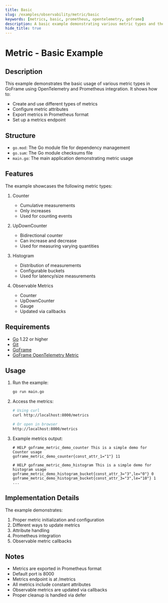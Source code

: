 ```yaml
---
title: Basic
slug: /examples/observability/metric/basic
keywords: [metrics, basic, prometheus, opentelemetry, goframe]
description: A basic example demonstrating various metric types and their usage in GoFrame
hide_title: true
---
```


# Metric - Basic Example

## Description

This example demonstrates the basic usage of various metric types in GoFrame using OpenTelemetry and Prometheus integration. It shows how to:
- Create and use different types of metrics
- Configure metric attributes
- Export metrics in Prometheus format
- Set up a metrics endpoint

## Structure

- `go.mod`: The Go module file for dependency management
- `go.sum`: The Go module checksums file
- `main.go`: The main application demonstrating metric usage

## Features

The example showcases the following metric types:
1. Counter
   - Cumulative measurements
   - Only increases
   - Used for counting events

2. UpDownCounter
   - Bidirectional counter
   - Can increase and decrease
   - Used for measuring varying quantities

3. Histogram
   - Distribution of measurements
   - Configurable buckets
   - Used for latency/size measurements

4. Observable Metrics
   - Counter
   - UpDownCounter
   - Gauge
   - Updated via callbacks

## Requirements

- [Go](https://golang.org/dl/) 1.22 or higher
- [Git](https://git-scm.com/downloads)
- [GoFrame](https://goframe.org)
- [GoFrame OpenTelemetry Metric](https://github.com/gogf/gf/tree/master/contrib/metric/otelmetric)

## Usage

1. Run the example:
   ```bash
   go run main.go
   ```

2. Access the metrics:
   ```bash
   # Using curl
   curl http://localhost:8000/metrics
   
   # Or open in browser
   http://localhost:8000/metrics
   ```

3. Example metrics output:
   ```
   # HELP goframe_metric_demo_counter This is a simple demo for Counter usage
   goframe_metric_demo_counter{const_attr_1="1"} 11
   
   # HELP goframe_metric_demo_histogram This is a simple demo for histogram usage
   goframe_metric_demo_histogram_bucket{const_attr_3="3",le="0"} 0
   goframe_metric_demo_histogram_bucket{const_attr_3="3",le="10"} 1
   ...
   ```

## Implementation Details

The example demonstrates:
1. Proper metric initialization and configuration
2. Different ways to update metrics
3. Attribute handling
4. Prometheus integration
5. Observable metric callbacks

## Notes

- Metrics are exported in Prometheus format
- Default port is 8000
- Metrics endpoint is at /metrics
- All metrics include constant attributes
- Observable metrics are updated via callbacks
- Proper cleanup is handled via defer
